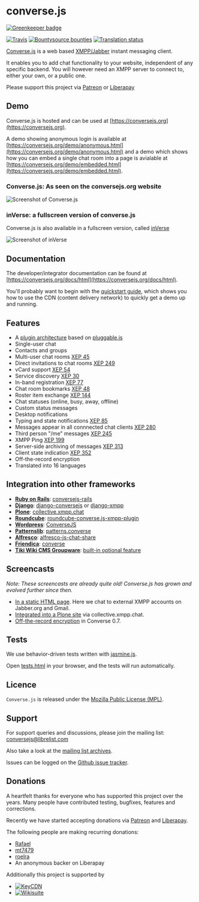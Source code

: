 # converse.js

[![Greenkeeper badge](https://badges.greenkeeper.io/jcbrand/converse.js.svg)](https://greenkeeper.io/)

[![Travis](https://api.travis-ci.org/jcbrand/converse.js.png?branch=master)](https://travis-ci.org/jcbrand/converse.js)
[![Bountysource bounties](https://img.shields.io/bountysource/team/converse.js/activity.svg?maxAge=2592000)](https://www.bountysource.com/teams/converse.js/issues?tracker_ids=194169)
[![Translation status](https://hosted.weblate.org/widgets/conversejs/-/svg-badge.svg)](https://hosted.weblate.org/engage/conversejs/?utm_source=widget)

[Converse.js](https://conversejs.org) is a web based [XMPP/Jabber](http://xmpp.org) instant messaging client.

It enables you to add chat functionality to your website, independent of
any specific backend. You will however need an XMPP server to connect
to, either your own, or a public one.

Please support this project via [Patreon](https://www.patreon.com/jcbrand) or [Liberapay](https://liberapay.com/jcbrand)

## Demo

Converse.js is hosted and can be used at [https://conversejs.org](https://conversejs.org).

A demo showing anonymous login is available at [https://conversejs.org/demo/anonymous.html](https://conversejs.org/demo/anonymous.html)
and a demo which shows how you can embed a single chat room into a page is
avialable at [https://conversejs.org/demo/embedded.html](https://conversejs.org/demo/embedded.html).

### Converse.js: As seen on the conversejs.org website

![Screenshot of Converse.js](https://opkode.com/img/converse-screenshot.png)

### inVerse: a fullscreen version of converse.js

Converse.js is also available in a fullscreen version, called [inVerse](https://inverse.chat)

![Screenshot of inVerse](https://opkode.com/img/inverse-screenshot.png)

## Documentation

The developer/integrator documentation can be found at [https://conversejs.org/docs/html](https://conversejs.org/docs/html).

You'll probably want to begin with the [quickstart guide](https://conversejs.org/docs/html/quickstart.html),
which shows you how to use the CDN (content delivery network) to quickly get a demo up and running.

## Features

-   A [plugin architecture](https://conversejs.org/docs/html/plugin_development.html) based on [pluggable.js](https://jcbrand.github.io/pluggable.js/)
-   Single-user chat
-   Contacts and groups
-   Multi-user chat rooms [XEP 45](http://xmpp.org/extensions/xep-0045.html)
-   Direct invitations to chat rooms [XEP 249](http://xmpp.org/extensions/xep-0249.html)
-   vCard support [XEP 54](http://xmpp.org/extensions/xep-0054.html)
-   Service discovery [XEP 30](http://xmpp.org/extensions/xep-0030.html)
-   In-band registration [XEP 77](http://xmpp.org/extensions/xep-0077.html)
-   Chat room bookmarks [XEP 48](http://xmpp.org/extensions/xep-0048.html)
-   Roster item exchange [XEP 144](http://xmpp.org/extensions/tmp/xep-0144-1.1.html)
-   Chat statuses (online, busy, away, offline)
-   Custom status messages
-   Desktop notifications
-   Typing and state notifications [XEP 85](http://xmpp.org/extensions/xep-0085.html)
-   Messages appear in all connnected chat clients [XEP 280](http://xmpp.org/extensions/xep-0280.html)
-   Third person "/me" messages [XEP 245](http://xmpp.org/extensions/xep-0245.html)
-   XMPP Ping [XEP 199](http://xmpp.org/extensions/xep-0199.html)
-   Server-side archiving of messages [XEP 313](http://xmpp.org/extensions/xep-0313.html)
-   Client state indication [XEP 352](http://xmpp.org/extensions/xep-0352.html)
-   Off-the-record encryption
-   Translated into 16 languages

## Integration into other frameworks

-   **[Ruby on Rails](http://rubyonrails.org)**: [conversejs-rails](https://github.com/mikemarsian/conversejs-rails)
-   **[Django](http://www.djangoproject.com)**: [django-conversejs](https://pypi.python.org/pypi/django-conversejs) or [django-xmpp](https://github.com/fpytloun/django-xmpp)
-   **[Plone](http://plone.com)**: [collective.xmpp.chat](http://github.com/collective/collective.xmpp.chat)
-   **[Roundcube](http://roundcube.net)**: [roundcube-converse.js-xmpp-plugin](https://github.com/devurandom/roundcube-converse.js-xmpp-plugin)
-   **[Wordpress](http://wordpress.org)**: [ConverseJS](http://wordpress.org/plugins/conversejs)
-   **[Patternslib](http://patternslib.com)**: [patterns.converse](https://github.com/jcbrand/patterns.converse)
-   **[Alfresco](http://www.alfresco.com)**: [alfresco-js-chat-share](https://github.com/keensoft/alfresco-js-chat-share)
-   **[Friendica](http://friendica.com)**: [converse](https://github.com/friendica/friendica-addons/tree/master/xmpp/converse)
-   **[Tiki Wiki CMS Groupware](http://tiki.org)**: [built-in optional feature](https://doc.tiki.org/XMPP)

## Screencasts

*Note: These screencasts are already quite old! Converse.js has grown and evolved further since then.*

-   [In a static HTML page](http://opkode.com/media/blog/2013/04/02/converse.js-xmpp-instant-messaging-with-javascript).
    Here we chat to external XMPP accounts on Jabber.org and Gmail.
-   [Integrated into a Plone site](http://opkode.com/media/blog/instant-messaging-for-plone-with-javascript-and-xmpp)
    via collective.xmpp.chat.
-   [Off-the-record encryption](https://opkode.com/media/blog/2013/11/11/conversejs-otr-support)
    in Converse 0.7.

## Tests

We use behavior-driven tests written with [jasmine.js](https://jasmine.github.io/).

Open [tests.html](https://github.com/jcbrand/converse.js/blob/master/tests.html) in your browser, and the tests will run automatically.

## Licence

`Converse.js` is released under the [Mozilla Public License (MPL)](https://www.mozilla.org/MPL/2.0/index.txt).

## Support

For support queries and discussions, please join the mailing list: <conversejs@librelist.com>

Also take a look at the [mailing list archives](http://librelist.com/browser/conversejs).

Issues can be logged on the [Github issue tracker](https://github.com/jcbrand/converse.js/issues).

## Donations

A heartfelt thanks for everyone who has supported this project over the years.
Many people have contributed testing, bugfixes, features and corrections.

Recently we have started accepting donations via [Patreon](https://www.patreon.com/jcbrand) and [Liberapay](https://liberapay.com/jcbrand).

The following people are making recurring donations:

* [Rafael](https://www.patreon.com/user/creators?u=4340078)
* [mt7479](https://www.patreon.com/user/creators?u=3892290)
* [roelra](https://www.patreon.com/user/creators?u=5958918)
* An anonymous backer on Liberapay

Additionally this project is supported by

* [![KeyCDN](https://conversejs.org/logo/keycdn.png)](https://www.keycdn.com/)
* [![Wikisuite](https://conversejs.org/logo/wikisuite.png)](http://wikisuite.org)
